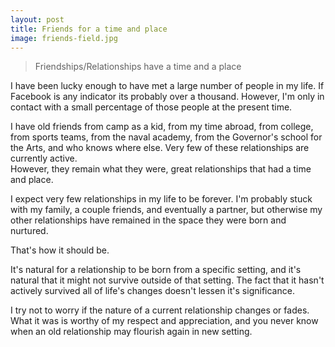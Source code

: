 ```yaml
---
layout: post
title: Friends for a time and place
image: friends-field.jpg
---
```


> Friendships/Relationships have a time and a place

I have been lucky enough to have met a large number of people in my life. If Facebook is any indicator its probably over a thousand. However, I'm only in contact with a small percentage of those people at the present time.  

I have old friends from camp as a kid, from my time abroad, from college, from sports teams, from the naval academy, from the Governor's school for the Arts, and who knows where else. Very few of these relationships are currently active.  
However, they remain what they were, great relationships that had a time and place.  

I expect very few relationships in my life to be forever. I'm probably stuck with my family, a couple friends, and eventually a partner, but otherwise my other relationships have remained in the space they were born and nurtured.

That's how it should be. 

It's natural for a relationship to be born from a specific setting, and it's natural that it might not survive outside of that setting. The fact that it hasn't actively survived all of life's changes doesn't lessen it's significance.

I try not to worry if the nature of a current relationship changes or fades. What it was is worthy of my respect and appreciation, and you never know when an old relationship may flourish again in new setting.